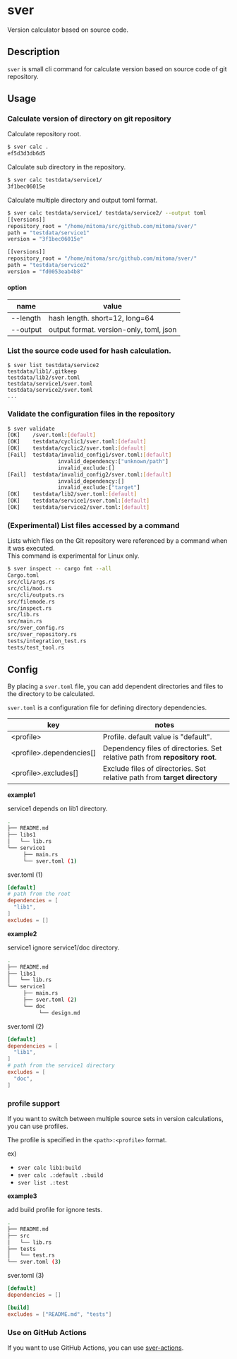 # sver

Version calculator based on source code.

## Description

`sver` is small cli command for calculate version based on source code of git repository.

## Usage

### Calculate version of directory on git repository

Calculate repository root.

```sh
$ sver calc .
ef5d3d3db6d5
```

Calculate sub directory in the repository.

```sh
$ sver calc testdata/service1/
3f1bec06015e
```

Calculate multiple directory and output toml format.

```sh
$ sver calc testdata/service1/ testdata/service2/ --output toml
[[versions]]
repository_root = "/home/mitoma/src/github.com/mitoma/sver/"
path = "testdata/service1"
version = "3f1bec06015e"

[[versions]]
repository_root = "/home/mitoma/src/github.com/mitoma/sver/"
path = "testdata/service2"
version = "fd0053eab4b8"
```

#### option

| name     | value                                   |
| -------- | --------------------------------------- |
| --length | hash length. short=12, long=64          |
| --output | output format. version-only, toml, json |

### List the source code used for hash calculation.

```
$ sver list testdata/service2
testdata/lib1/.gitkeep
testdata/lib2/sver.toml
testdata/service1/sver.toml
testdata/service2/sver.toml
...
```

### Validate the configuration files in the repository

```sh
$ sver validate
[OK]    /sver.toml:[default]
[OK]    testdata/cyclic1/sver.toml:[default]
[OK]    testdata/cyclic2/sver.toml:[default]
[Fail]  testdata/invalid_config1/sver.toml:[default]
                invalid_dependency:["unknown/path"]
                invalid_exclude:[]
[Fail]  testdata/invalid_config2/sver.toml:[default]
                invalid_dependency:[]
                invalid_exclude:["target"]
[OK]    testdata/lib2/sver.toml:[default]
[OK]    testdata/service1/sver.toml:[default]
[OK]    testdata/service2/sver.toml:[default]
```

### (Experimental) List files accessed by a command 

Lists which files on the Git repository were referenced by a command when it was executed.  
This command is experimental for Linux only.

```sh
$ sver inspect -- cargo fmt --all
Cargo.toml
src/cli/args.rs
src/cli/mod.rs
src/cli/outputs.rs
src/filemode.rs
src/inspect.rs
src/lib.rs
src/main.rs
src/sver_config.rs
src/sver_repository.rs
tests/integration_test.rs
tests/test_tool.rs
```

## Config

By placing a `sver.toml` file, you can add dependent directories and files to the directory to be calculated.

`sver.toml` is a configuration file for defining directory dependencies.

| key                        | notes                                                                        |
| -------------------------- | ---------------------------------------------------------------------------- |
| \<profile\>                | Profile. default value is "default".                                         |
| \<profile\>.dependencies[] | Dependency files of directories. Set relative path from **repository root**. |
| \<profile\>.excludes[]     | Exclude files of directories.  Set relative path from **target directory**   |

**example1**

service1 depends on lib1 directory.

```sh
.
├── README.md
├── libs1
│   └── lib.rs
└── service1
     ├── main.rs
     └── sver.toml (1)
```

sver.toml (1)

```toml
[default]
# path from the root
dependencies = [
  "lib1",
]
excludes = []
```

**example2**

service1 ignore service1/doc directory.

```sh
.
├── README.md
├── libs1
│   └── lib.rs
└── service1
     ├── main.rs
     ├── sver.toml (2)
     └── doc
          └── design.md
```

sver.toml (2)

```toml
[default]
dependencies = [
  "lib1",
]
# path from the service1 directory
excludes = [
  "doc",
]
```

### profile support

If you want to switch between multiple source sets in version calculations, you can use profiles.

The profile is specified in the `<path>:<profile>` format.

ex) 
- `sver calc lib1:build`
- `sver calc .:default .:build`
- `sver list .:test`

**example3**

add build profile for ignore tests.

```sh
.
├── README.md
├── src
│   └── lib.rs
├── tests
│   └── test.rs
└── sver.toml (3)
```

sver.toml (3)

```toml
[default]
dependencies = []

[build]
excludes = ["README.md", "tests"]
```

### Use on GitHub Actions

If you want to use GitHub Actions, you can use [sver-actions](https://github.com/mitoma/sver-actions).
